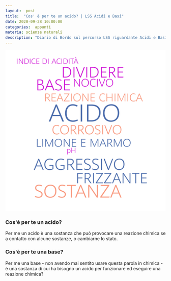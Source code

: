 ```yaml
---
layout:  post
title:  "Cos' è per te un acido? | LSS Acidi e Basi"
date: 2020-09-28 10:00:00
categories:  appunti
materia: scienze naturali
description: "Diario di Bordo sul percorso LSS riguardante Acidi e Basi. In questa giornata abbiamo discusso riguardo a cos'è per noi un acido e una base."
---
```


![Word cloud sugli acidi e sulle basi](/data/img/chimica/lss/acidi-e-basi/WordCloudAcido.jpg)

### Cos'è per te un acido?

Per me un acido è una sostanza che può provocare una reazione chimica se a contatto con  alcune sostanze, o cambiarne lo stato.

### Cos'è per te una base?

Per me una base - non avendo mai sentito usare questa parola in chimica - è una sostanza di cui ha bisogno un acido per funzionare ed eseguire una reazione chimica?
